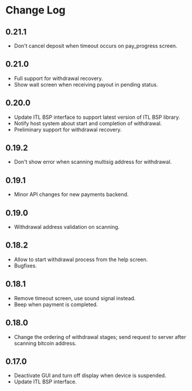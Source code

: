 # Change Log

## 0.21.1

- Don't cancel deposit when timeout occurs on pay_progress screen.

## 0.21.0

- Full support for withdrawal recovery.
- Show wait screen when receiving payout in pending status.

## 0.20.0

- Update ITL BSP interface to support latest version of ITL BSP library.
- Notify host system about start and completion of withdrawal.
- Preliminary support for withdrawal recovery.

## 0.19.2

- Don't show error when scanning multisig address for withdrawal.

## 0.19.1

- Minor API changes for new payments backend.

## 0.19.0

- Withdrawal address validation on scanning.

## 0.18.2

- Allow to start withdrawal process from the help screen.
- Bugfixes.

## 0.18.1

- Remove timeout screen, use sound signal instead.
- Beep when payment is completed.

## 0.18.0

- Change the ordering of withdrawal stages; send request to server after scanning bitcoin address.

## 0.17.0

- Deactivate GUI and turn off display when device is suspended.
- Update ITL BSP interface.
